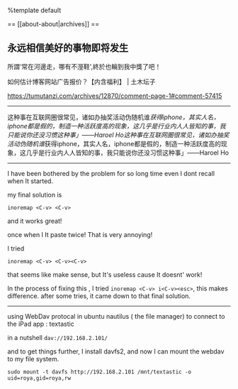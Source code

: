 %template default

 == [[about-about|archives]] ==
 
永远相信美好的事物即将发生 
--------
所謂‘常在河邊走，哪有不溼鞋',終於也輪到我中獎了吧！

如何估计博客网站广告报价？【内含福利】 | 土木坛子

https://tumutanzi.com/archives/12870/comment-page-1#comment-57415


---------

这种事在互联网圈很常见，诸如办抽奖活动伪随机谁*获得iphone，其实人名，iphone都是假的，制造一种活跃度高的现象，这几乎是行业内人人皆知的事，我只能说你还没习惯这种事」——Haroel Ho这种事在互联网圈很常见，诸如办抽奖活动伪随机谁*获得iphone，其实人名，iphone都是假的，制造一种活跃度高的现象，这几乎是行业内人人皆知的事，我只能说你还没习惯这种事」——Haroel Ho

---------
I have been bothered by the problem for so long time even I dont recall when It started.

my final solution is 

    inoremap <C-v> <C-v>

and it works great!

once when I <C-v> It paste twice! That is very annoying!

I tried 

    inoremap <C-v> <C-v><C-v>

that seems like make sense, but It's useless cause It doesnt' work!

In the process of fixing this , I tried `inoremap <C-v> i<C-v><esc>`, this makes difference. after some tries, it came down to that final solution.

---------
using WebDav protocal in ubuntu nautilus ( the file manager) to connect to the iPad app : textastic

in a nutshell `dav://192.168.2.101/`

and to get things further, I install davfs2, and now I can mount the webdav to my file system.

`sudo mount -t davfs http://192.168.2.101 /mnt/textastic -o uid=roya,gid=roya,rw`

